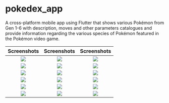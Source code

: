 # pokedex_app
 A cross-platform mobile app using Flutter that shows various Pokémon from Gen 1-6 with description, moves and other parameters catalogues and provide information regarding the various species of Pokémon featured in the Pokémon video game.

Screenshots               |  Screenshots  |  Screenshots              
:-------------------------:|:-------------------------:|:-------------------------:
![](https://github.com/TheAlphamerc/flutter_pokedex/blob/master/screenshots/screen.gif?raw=true)|![](https://github.com/TheAlphamerc/flutter_pokedex/blob/master/screenshots/screenshot_1.jpg?raw=true)|![](https://github.com/TheAlphamerc/flutter_pokedex/blob/master/screenshots/screenshot_2.jpg?raw=true)
![](https://github.com/TheAlphamerc/flutter_pokedex/blob/master/screenshots/screenshot_3.jpg?raw=true)|![](https://github.com/TheAlphamerc/flutter_pokedex/blob/master/screenshots/screenshot_4.jpg?raw=true)|![](https://github.com/TheAlphamerc/flutter_pokedex/blob/master/screenshots/screenshot_5.jpg?raw=true)
![](https://github.com/TheAlphamerc/flutter_pokedex/blob/master/screenshots/screenshot_6.jpg?raw=true)|![](https://github.com/TheAlphamerc/flutter_pokedex/blob/master/screenshots/screenshot_7.jpg?raw=true)|![](https://github.com/TheAlphamerc/flutter_pokedex/blob/master/screenshots/screenshot_11.jpg?raw=true)
![](https://github.com/TheAlphamerc/flutter_pokedex/blob/master/screenshots/screenshot_16.jpg?raw=true)|![](https://github.com/TheAlphamerc/flutter_pokedex/blob/master/screenshots/screenshot_15.jpg?raw=true)|![](https://github.com/TheAlphamerc/flutter_pokedex/blob/master/screenshots/screenshot_17.jpg?raw=true)
![](https://github.com/TheAlphamerc/flutter_pokedex/blob/master/screenshots/screenshot_8.jpg?raw=true)|![](https://github.com/TheAlphamerc/flutter_pokedex/blob/master/screenshots/screenshot_9.jpg?raw=true)|![](https://github.com/TheAlphamerc/flutter_pokedex/blob/master/screenshots/screenshot_10.jpg?raw=true)
![](https://github.com/TheAlphamerc/flutter_pokedex/blob/master/screenshots/screenshot_12.jpg?raw=true)|![](https://github.com/TheAlphamerc/flutter_pokedex/blob/master/screenshots/screenshot_13.jpg?raw=true)|![](https://github.com/TheAlphamerc/flutter_pokedex/blob/master/screenshots/screenshot_14.jpg?raw=true)
